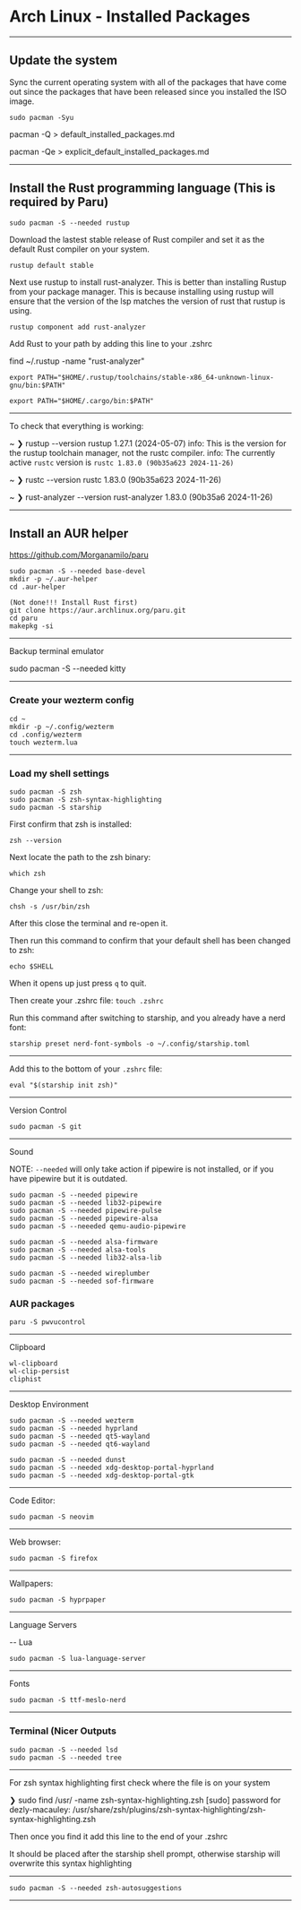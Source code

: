 # Arch Linux - Installed Packages
_______________________________________________________________________________
## Update the system

Sync the current operating system with all of the packages that have come
out since the packages that have been released since you installed the ISO
image. 
```
sudo pacman -Syu

```

pacman -Q > default_installed_packages.md

pacman -Qe > explicit_default_installed_packages.md

_______________________________________________________________________________
## Install the Rust programming language (This is required by Paru)

```
sudo pacman -S --needed rustup 
```

Download the lastest stable release of Rust compiler and set it as the default Rust compiler on your system.

```
rustup default stable
```

Next use rustup to install rust-analyzer. This is better than installing Rustup from your package manager. This is because installing using rustup will ensure that the version of the lsp matches the version of rust that rustup is using.
```
rustup component add rust-analyzer
```

Add Rust to your path by adding this line to your .zshrc

find ~/.rustup -name "rust-analyzer"

```
export PATH="$HOME/.rustup/toolchains/stable-x86_64-unknown-linux-gnu/bin:$PATH"
```

```
export PATH="$HOME/.cargo/bin:$PATH"
```

_______________________________________________________________________________
To check that everything is working:

~ 
❯ rustup --version
rustup 1.27.1 (2024-05-07)
info: This is the version for the rustup toolchain manager, not the rustc compiler.
info: The currently active `rustc` version is `rustc 1.83.0 (90b35a623 2024-11-26)`

~ 
❯ rustc --version
rustc 1.83.0 (90b35a623 2024-11-26)

~ 
❯ rust-analyzer --version
rust-analyzer 1.83.0 (90b35a6 2024-11-26)

_______________________________________________________________________________
## Install an AUR helper

https://github.com/Morganamilo/paru

```
sudo pacman -S --needed base-devel
mkdir -p ~/.aur-helper 
cd .aur-helper

(Not done!!! Install Rust first)
git clone https://aur.archlinux.org/paru.git
cd paru
makepkg -si
```

_______________________________________________________________________________
Backup terminal emulator

sudo pacman -S --needed kitty

_______________________________________________________________________________
### Create your wezterm config

```
cd ~
mkdir -p ~/.config/wezterm
cd .config/wezterm
touch wezterm.lua
```
_______________________________________________________________________________
### Load my shell settings

```
sudo pacman -S zsh
sudo pacman -S zsh-syntax-highlighting
sudo pacman -S starship
```
First confirm that zsh is installed:
```
zsh --version
```

Next locate the path to the zsh binary:
```
which zsh
```

Change your shell to zsh:
```
chsh -s /usr/bin/zsh
```

After this close the terminal and re-open it.

Then run this command to confirm that your default shell has been changed
to zsh:
```
echo $SHELL
```

When it opens up just press `q` to quit. 

Then create your .zshrc file:
`touch .zshrc`

Run this command after switching to starship, and you already have a nerd
font:

```
starship preset nerd-font-symbols -o ~/.config/starship.toml
```
_______________________________________________________________________________

Add this to the bottom of your `.zshrc` file:

```
eval "$(starship init zsh)"
```
_______________________________________________________________________________
Version Control
```
sudo pacman -S git
```
_______________________________________________________________________________
Sound

NOTE: `--needed` will only take action if pipewire is not installed,
or if you have pipewire but it is outdated.

```
sudo pacman -S --needed pipewire 
sudo pacman -S --needed lib32-pipewire
sudo pacman -S --needed pipewire-pulse
sudo pacman -S --needed pipewire-alsa
sudo pacman -S --neeeded qemu-audio-pipewire

sudo pacman -S --needed alsa-firmware
sudo pacman -S --needed alsa-tools
sudo pacman -S --needed lib32-alsa-lib

sudo pacman -S --needed wireplumber
sudo pacman -S --needed sof-firmware
```

### AUR packages

```
paru -S pwvucontrol 
```
_______________________________________________________________________________
Clipboard

```
wl-clipboard 
wl-clip-persist
cliphist
```
_______________________________________________________________________________
Desktop Environment
```
sudo pacman -S --needed wezterm
sudo pacman -S --needed hyprland
sudo pacman -S --needed qt5-wayland
sudo pacman -S --needed qt6-wayland

sudo pacman -S --needed dunst
sudo pacman -S --needed xdg-desktop-portal-hyprland
sudo pacman -S --needed xdg-desktop-portal-gtk

```
_______________________________________________________________________________
Code Editor:
```
sudo pacman -S neovim
```
_______________________________________________________________________________
Web browser:

```
sudo pacman -S firefox
```
_______________________________________________________________________________
Wallpapers:

```
sudo pacman -S hyprpaper
```

_______________________________________________________________________________
Language Servers

-- Lua

```
sudo pacman -S lua-language-server
```

_______________________________________________________________________________
Fonts

```
sudo pacman -S ttf-meslo-nerd
```
_______________________________________________________________________________
### Terminal (Nicer Outputs

```
sudo pacman -S --needed lsd 
sudo pacman -S --needed tree
```
_______________________________________________________________________________

For zsh syntax highlighting first check where the file is on your system

❯ sudo find /usr/ -name zsh-syntax-highlighting.zsh
[sudo] password for dezly-macauley: 
/usr/share/zsh/plugins/zsh-syntax-highlighting/zsh-syntax-highlighting.zsh

Then once you find it add this line to the end of your .zshrc

It should be placed after the starship shell prompt, otherwise starship
will overwrite this syntax highlighting

_______________________________________________________________________________

```
sudo pacman -S --needed zsh-autosuggestions
```
_______________________________________________________________________________

